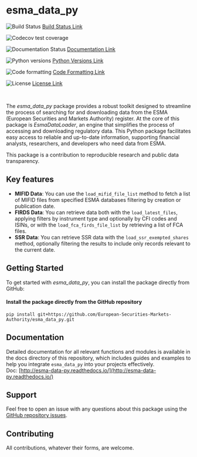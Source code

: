 # esma_data_py

![Build Status](https://github.com/hadrilec/esma_data_py/actions/workflows/pkgTests.yml/badge.svg)
[Build Status Link](https://github.com/hadrilec/esma_data_py/actions)

![Codecov test coverage](https://img.shields.io/badge/coverage-82%25-brightgreen)

![Documentation Status](https://readthedocs.org/projects/esma-data-py/badge/?version=latest)
[Documentation Link](https://pynsee.readthedocs.io/en/latest/?badge=latest)

![Python versions](https://img.shields.io/badge/python-3.8%20%7C%203.9%20%7C%203.10%20%7C%203.11-blue.svg)
[Python Versions Link](https://www.python.org/)

![Code formatting](https://img.shields.io/badge/code%20style-black-000000.svg)
[Code Formatting Link](https://pypi.org/project/black/)

![License](https://img.shields.io/badge/license-EUPL-blue)
[License Link](https://img.shields.io/badge/license-EUPL-blue)

<br />

The *esma_data_py* package provides a robust toolkit designed to streamline the process of searching for and downloading data from the ESMA (European Securities and Markets Authority) register. At the core of this package is *EsmaDataLoader*, an engine that simplifies the process of accessing and downloading regulatory data. This Python package facilitates easy access to reliable and up-to-date information, supporting financial analysts, researchers, and developers who need data from ESMA.

This package is a contribution to reproducible research and public data transparency.

## Key features

* **MIFID Data**: You can use the `load_mifid_file_list` method to fetch a list of MIFID files from specified ESMA databases filtering by creation or publication date.
* **FIRDS Data**: You can retrieve data both with the `load_latest_files`, applying filters by instrument type and optionally by CFI codes and ISINs, or with the `load_fca_firds_file_list` by retrieving a list of FCA files.
* **SSR Data**: You can retrieve SSR data with the `load_ssr_exempted_shares` method, optionally filtering the results to include only records relevant to the current date.

## Getting Started

To get started with *esma_data_py*, you can install the package directly from GitHub:

#### Install the package directly from the GitHub repository
```
pip install git+https://github.com/European-Securities-Markets-Authority/esma_data_py.git
```

## Documentation

Detailed documentation for all relevant functions and modules is available in the docs directory of this repository, which includes guides and examples to help you integrate `esma_data_py` into your projects effectively.  
Doc: [http://esma-data-py.readthedocs.io/](http://esma-data-py.readthedocs.io/)

## Support

Feel free to open an issue with any questions about this package using the [GitHub repository issues](https://github.com/hadrilec/esma_data_py/issues).

## Contributing

All contributions, whatever their forms, are welcome.


